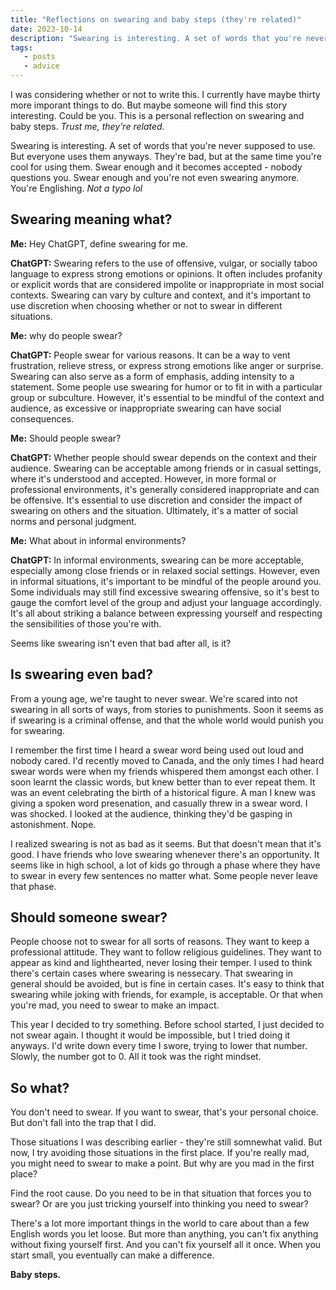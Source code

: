 ```yaml
---
title: "Reflections on swearing and baby steps (they're related)"
date: 2023-10-14
description: "Swearing is interesting. A set of words that you're never supposed to use. But everyone uses them anyways. I currently have maybe thirty more imporant things to do than write about this. But maybe someone will find this story interesting. This is a personal reflection on swearing and baby steps. Trust me, they're related."
tags:
   - posts
   - advice
---
```

I was considering whether or not to write this. I currently have maybe thirty more imporant things to do. But maybe someone will find this story interesting. Could be you. This is a personal reflection on swearing and baby steps. *Trust me, they're related.*

Swearing is interesting. A set of words that you're never supposed to use. But everyone uses them anyways. They're bad, but at the same time you're cool for using them. Swear enough and it becomes accepted - nobody questions you. Swear enough and you're not even swearing anymore. You're Englishing. *Not a typo lol*

## Swearing meaning what?
**Me:** Hey ChatGPT, define swearing for me.

**ChatGPT:** Swearing refers to the use of offensive, vulgar, or socially taboo language to express strong emotions or opinions. It often includes profanity or explicit words that are considered impolite or inappropriate in most social contexts. Swearing can vary by culture and context, and it's important to use discretion when choosing whether or not to swear in different situations.

**Me:** why do people swear?

**ChatGPT:** People swear for various reasons. It can be a way to vent frustration, relieve stress, or express strong emotions like anger or surprise. Swearing can also serve as a form of emphasis, adding intensity to a statement. Some people use swearing for humor or to fit in with a particular group or subculture. However, it's essential to be mindful of the context and audience, as excessive or inappropriate swearing can have social consequences.

**Me:** Should people swear?

**ChatGPT:** Whether people should swear depends on the context and their audience. Swearing can be acceptable among friends or in casual settings, where it's understood and accepted. However, in more formal or professional environments, it's generally considered inappropriate and can be offensive. It's essential to use discretion and consider the impact of swearing on others and the situation. Ultimately, it's a matter of social norms and personal judgment.

**Me:** What about in informal environments?

**ChatGPT:** In informal environments, swearing can be more acceptable, especially among close friends or in relaxed social settings. However, even in informal situations, it's important to be mindful of the people around you. Some individuals may still find excessive swearing offensive, so it's best to gauge the comfort level of the group and adjust your language accordingly. It's all about striking a balance between expressing yourself and respecting the sensibilities of those you're with.

Seems like swearing isn't even that bad after all, is it?

## Is swearing even bad?
From a young age, we're taught to never swear. We're scared into not swearing in all sorts of ways, from stories to punishments. Soon it seems as if swearing is a criminal offense, and that the whole world would punish you for swearing.

I remember the first time I heard a swear word being used out loud and nobody cared. I'd recently moved to Canada, and the only times I had heard swear words were when my friends whispered them amongst each other. I soon learnt the classic words, but knew better than to ever repeat them. It was an event celebrating the birth of a historical figure. A man I knew was giving a spoken word presenation, and casually threw in a swear word. I was shocked. I looked at the audience, thinking they'd be gasping in astonishment. Nope.

I realized swearing is not as bad as it seems. But that doesn't mean that it's good. I have friends who love swearing whenever there's an opportunity. It seems like in high school, a lot of kids go through a phase where they have to swear in every few sentences no matter what. Some people never leave that phase.

## Should someone swear?
People choose not to swear for all sorts of reasons. They want to keep a professional attitude. They want to follow religious guidelines. They want to appear as kind and lighthearted, never losing their temper. I used to think there's certain cases where swearing is nessecary. That swearing in general should be avoided, but is fine in certain cases. It's easy to think that swearing while joking with friends, for example, is acceptable. Or that when you're mad, you need to swear to make an impact.

This year I decided to try something. Before school started, I just decided to not swear again. I thought it would be impossible, but I tried doing it anyways. I'd write down every time I swore, trying to lower that number. Slowly, the number got to 0. All it took was the right mindset.

## So what?
You don't need to swear. If you want to swear, that's your personal choice. But don't fall into the trap that I did.

Those situations I was describing earlier - they're still somnewhat valid. But now, I try avoiding those situations in the first place. If you're really mad, you might need to swear to make a point. But why are you mad in the first place? 

Find the root cause. Do you need to be in that situation that forces you to swear? Or are you just tricking yourself into thinking you need to swear?

There's a lot more important things in the world to care about than a few English words you let loose. But more than anything, you can't fix anything without fixing yourself first. And you can't fix yourself all it once. When you start small, you eventually can make a difference.

**Baby steps.**